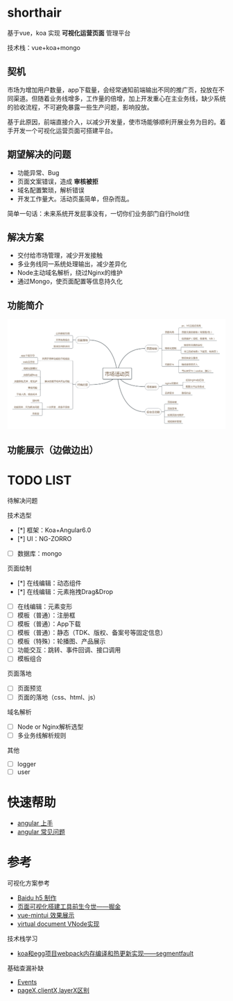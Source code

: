 # shorthair
基于vue，koa 实现 **可视化运营页面** 管理平台

技术栈：vue+koa+mongo

## 契机
市场为增加用户数量，app下载量，会经常通知前端输出不同的推广页，投放在不同渠道。但随着业务线增多，工作量的倍增，加上开发重心在主业务线，缺少系统的验收流程，不可避免暴露一些生产问题，影响投放。

基于此原因，前端直接介入，以减少开发量，使市场能够顺利开展业务为目的。着手开发一个可视化运营页面可搭建平台。

## 期望解决的问题
- 功能异常、Bug
- 页面文案错误，造成 **审核被拒**
- 域名配置繁琐，解析错误
- 开发工作量大。活动页虽简单，但杂而乱。

简单一句话：未来系统开发屁事没有，一切你们业务部门自行hold住

## 解决方案
- 交付给市场管理，减少开发接触
- 多业务线同一系统处理输出，减少差异化
- Node主动域名解析，绕过Nginx的维护
- 通过Mongo，使页面配置等信息持久化

## 功能简介
![简介](./doc/market.png)

## 功能展示（边做边出）


# TODO LIST
待解决问题

技术选型
- [*] 框架：Koa+Angular6.0
- [*] UI：NG-ZORRO
- [ ] 数据库：mongo

页面绘制
- [*] 在线编辑：动态组件
- [*] 在线编辑：元素拖拽Drag&Drop
- [ ] 在线编辑：元素变形
- [ ] 模板（普通）：注册框
- [ ] 模板（普通）：App下载
- [ ] 模板（普通）：静态（TDK、版权、备案号等固定信息）
- [ ] 模板（特殊）：轮播图、产品展示
- [ ] 功能交互：跳转、事件回调、接口调用
- [ ] 模板组合

页面落地
- [ ] 页面预览
- [ ] 页面的落地（css、html、js）

域名解析
- [ ] Node or Nginx解析选型
- [ ] 多业务线解析规则

其他
- [ ] logger
- [ ] user

# 快速帮助
- [angular 上手](./doc/angular_start.md)
- [angular 常见问题](./doc/angular_question.md)

# 参考
可视化方案参考
- [Baidu h5 制作](https://h5.bce.baidu.com)
- [页面可视化搭建工具前生今世——掘金](https://juejin.im/post/5b0324f4518825426a20008d)
- [vue-mintui 效果展示](https://github.com/mint-ui/docs/blob/master/src/components/phone.vue)
- [virtual document VNode实现](https://segmentfault.com/a/1190000008291645)

技术栈学习
- [koa和egg项目webpack内存编译和热更新实现——segmentfault](https://segmentfault.com/a/1190000009377030)

基础查漏补缺
- [Events](https://developer.mozilla.org/zh-CN/docs/Web/Events)
- [pageX,clientX,layerX区别](https://bbs.xiuno.com/thread-3610.htm)
